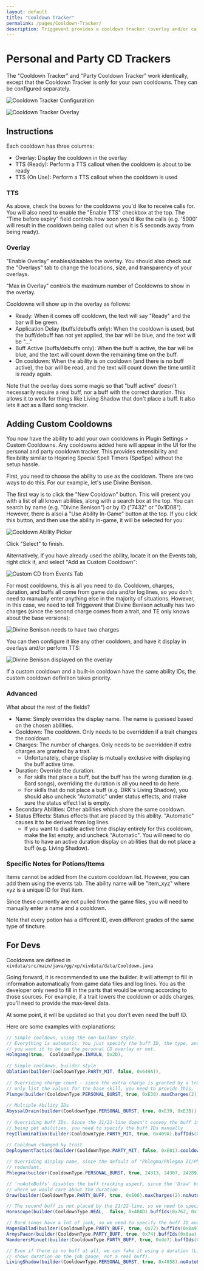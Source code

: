 ```yaml
---
layout: default
title: "Cooldown Tracker"
permalink: /pages/Cooldown-Tracker/
description: Triggevent provides a cooldown tracker (overlay and/or callouts) for both party and personal CDs.
---
```


# Personal and Party CD Trackers

The "Cooldown Tracker" and "Party Cooldown Tracker" work identically, except that the Cooldown Tracker is only
for your own cooldowns. They can be configured separately.

![Cooldown Tracker Configuration](Cooldown-Tracker.png)

![Cooldown Tracker Overlay](https://camo.githubusercontent.com/5fee962fb8f9a5284f26448c8c07ec9b16241915a63dea7082ba2839e56cca6d/68747470733a2f2f692e696d6775722e636f6d2f466753485a59382e706e67)

## Instructions

Each cooldown has three columns:

- Overlay: Display the cooldown in the overlay
- TTS (Ready): Perform a TTS callout when the cooldown is about to be ready
- TTS (On Use): Perform a TTS callout when the cooldown is used

### TTS

As above, check the boxes for the cooldowns you'd like to receive calls for. You will also need to enable
the "Enable TTS" checkbox at the top. The "Time before expiry" field controls how soon you'd like the calls
(e.g. '5000' will result in the cooldown being called out when it is 5 seconds away from being ready).

### Overlay

"Enable Overlay" enables/disables the overlay. You should also check out the "Overlays" tab to change the locations,
size, and transparency of your overlays.

"Max in Overlay" controls the maximum number of Cooldowns to show in the overlay.

Cooldowns will show up in the overlay as follows:

- Ready: When it comes off cooldown, the text will say "Ready" and the bar will be green.
- Application Delay (buffs/debuffs only): When the cooldown is used, but the buff/debuff has not yet applied,
  the bar will be blue, and the text will be "..."
- Buff Active (buffs/debuffs only): When the buff is active, the bar will be blue, and the text will count down the
  remaining time on the buff.
- On cooldown: When the ability is on cooldown (and there is no buff active), the bar will be read, and the text will
  count down the time until it is ready again.

Note that the overlay does some magic so that "buff active" doesn't necessarily require a real buff, nor a buff with
the correct duration. This allows it to work for things like Living Shadow that don't place a buff. It also lets it
act as a Bard song tracker.

## Adding Custom Cooldowns

You now have the ability to add your own cooldowns in Plugin Settings > Custom Cooldowns. Any cooldowns added here
will appear in the UI for the personal and party cooldown tracker. This provides extensibility and flexibility similar
to Hojoring Special Spell Timers (SpeSpe) without the setup hassle.

First, you need to choose the ability to use as the cooldown. There are two ways to do this. For our example, let's use
Divine Benison.

The first way is to click the "New Cooldown" button. This will present you with a list of all known abilities, along
with a search box at the top. You can search by name (e.g. "Divine Benison") or by ID ("7432" or "0x1D08"). However, there
is alsoi a "Use Ability In-Game" button at the top. If you click this button, and then use the ability in-game, it will
be selected for you:

![Cooldown Ability Picker](CD-Ability-Picker.png)

Click "Select" to finish.

Alternatively, if you have already used the ability, locate it on the Events tab, right click it, and select "Add as Custom Cooldown":

![Custom CD from Events Tab](CD-from-events.png)

For most cooldowns, this is all you need to do. Cooldown, charges, duration, and buffs all come from game data and/or log lines, so
you don't need to manually enter anything else in the majority of situations. However, in this case, we need to tell Triggevent that
Divine Benison actually has two charges (since the second charge comes from a trait, and TE only knows about the base versions):

![Divine Benison needs to have two charges](DB-two-charges.png)

You can then configure it like any other cooldown, and have it display in overlays and/or perform TTS:

![Divine Benison displayed on the overlay](Divine-Benison-on-screen.png)

If a custom cooldown and a built-in cooldown have the same ability IDs, the custom cooldown definition
takes priority.

### Advanced

What about the rest of the fields?

* Name: Simply overrides the display name. The name is guessed based on the chosen abilities.
* Cooldown: The cooldown. Only needs to be overridden if a trait changes the cooldown.
* Charges: The number of charges. Only needs to be overridden if extra charges are granted by a trait.
  * Unfortunately, charge display is mutually exclusive with displaying the buff active time.
* Duration: Override the duration. 
  * For skills that place a buff, but the buff has the wrong duration (e.g. Bard songs), overriding the duration is all you need
    to do here.
  * For skills that do not place a buff (e.g. DRK's Living Shadow), you should also uncheck "Automatic" under status effects, and
    make sure the status effect list is empty.
* Secondary Abilities: Other abilities which share the same cooldown.
* Status Effects: Status effects that are placed by this ability. "Automatic" causes it to be derived from log lines.
  * If you want to disable active time display entirely for this cooldown, make the list empty, and uncheck "Automatic".
    You will need to do this to have an active duration display on abilities that do not place a buff (e.g. Living Shadow).

### Specific Notes for Potions/Items

Items cannot be added from the custom cooldown list. However, you can add them using the events tab. The ability name will
be "item_xyz" where xyz is a unique ID for that item. 

Since these currently are not pulled from the game files, you will need to manually enter a name and a cooldown.

Note that every potion has a different ID, even different grades of the same type of tincture.

## For Devs

Cooldowns are defined in `xivdata/src/main/java/gg/xp/xivdata/data/Cooldown.java`

Going forward, it is recommended to use the builder. It will attempt to fill in information automatically from game data files and log lines.
You as the developer only need to fill in the parts that would be wrong according to those sources. For example, if a trait lowers the
cooldown or adds charges, you'll need to provide the max-level data.

At some point, it will be updated so that you don't even need the buff ID.

Here are some examples with explanations:

[//]: # (@formatter:off)
```java
// Simple cooldown, using the non-builder style. 
// Everything is automatic. You just specify the buff ID, the type, and whether or not 
// you want it to be in the personal CD overlay or not.
Holmgang(true,  CooldownType.INVULN, 0x2b),
        
// Simple cooldown, builder style
Oblation(builder(CooldownType.PARTY_MIT, false, 0x649A)),
        
// Overriding charge count - since the extra charge is granted by a trait, and the game files
// only list the values for the base skill, you need to provide this.
Plunge(builder(CooldownType.PERSONAL_BURST, true, 0xE38).maxCharges(2)),
        
// Multiple Ability IDs
AbyssalDrain(builder(CooldownType.PERSONAL_BURST, true, 0xE39, 0xE3B)),
        
// Overriding buff IDs. Since the 21/22-line doesn't convey the buff info correctly due to these
// being pet abilities, you need to specify the buff IDs manually
FeyIllumination(builder(CooldownType.PARTY_MIT, true, 0x409A).buffIds(0x13d, 0x753)),
        
// Cooldown changed by trait
DeploymentTactics(builder(CooldownType.PARTY_MIT, false, 0xE01).cooldown(90)),

// Overriding display name, since the default of "Phlegma/Phlegma II/Phlegma III" would be
// redundant.
Phlegma(builder(CooldownType.PERSONAL_BURST, true, 24313, 24307, 24289).name("Phlegma")),

// 'noAutoBuffs' disables the buff tracking aspect, since the 'Draw' buff isn't something 
// where we would care about the duration
Draw(builder(CooldownType.PARTY_BUFF, true, 0xE06).maxCharges(2).noAutoBuffs()),

// The second buff is not placed by the 21/22-line, so we need to specify buff IDs manually'
Horoscope(builder(CooldownType.HEAL,  false, 0x40AD).buffIds(0x762, 0x763)),

// Bard songs have a lot of jank, so we need to specify the buff ID and the duration
MagesBallad(builder(CooldownType.PARTY_BUFF, true, 0x72).buffIds(0x8a9).duration(45.0)),
ArmysPaeon(builder(CooldownType.PARTY_BUFF, true, 0x74).buffIds(0x8aa).duration(45.0)),
WanderersMinuet(builder(CooldownType.PARTY_BUFF, true, 0xde7).buffIds(0x8a8).duration(45.0)),

// Even if there is no buff at all, we can fake it using a duration (Living Shadow only
// shows duration on the job gauge, not a real buff).
LivingShadow(builder(CooldownType.PERSONAL_BURST, true, 0x4058).noAutoBuffs().duration(24)),





```
[//]: # (@formatter:on)

